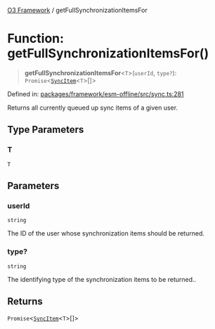 [O3 Framework](../API.md) / getFullSynchronizationItemsFor

# Function: getFullSynchronizationItemsFor()

> **getFullSynchronizationItemsFor**\<`T`\>(`userId`, `type?`): `Promise`\<[`SyncItem`](../interfaces/SyncItem.md)\<`T`\>[]\>

Defined in: [packages/framework/esm-offline/src/sync.ts:281](https://github.com/habeshabro/openmrs-esm-core/blob/main/packages/framework/esm-offline/src/sync.ts#L281)

Returns all currently queued up sync items of a given user.

## Type Parameters

### T

`T`

## Parameters

### userId

`string`

The ID of the user whose synchronization items should be returned.

### type?

`string`

The identifying type of the synchronization items to be returned..

## Returns

`Promise`\<[`SyncItem`](../interfaces/SyncItem.md)\<`T`\>[]\>
